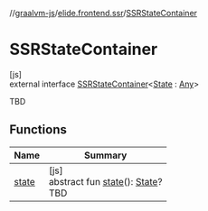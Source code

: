 //[graalvm-js](../../../index.md)/[elide.frontend.ssr](../index.md)/[SSRStateContainer](index.md)

# SSRStateContainer

[js]\
external interface [SSRStateContainer](index.md)&lt;[State](index.md) : [Any](https://kotlinlang.org/api/latest/jvm/stdlib/kotlin/-any/index.html)&gt;

TBD

## Functions

| Name | Summary |
|---|---|
| [state](state.md) | [js]<br>abstract fun [state](state.md)(): [State](index.md)?<br>TBD |

